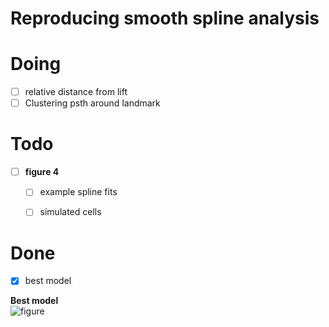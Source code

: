 # Reproducing smooth spline analysis

# Doing
- [ ] relative distance from lift
- [ ] Clustering psth around landmark

# Todo
- [ ] **figure 4**
	- [ ] example spline fits
	- [ ] simulated cells


# Done 
- [x] best model


**Best model**  
![figure](/users/nbc/bettani/ens/plots/logbook/11-03/best-model.png)

